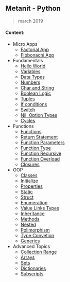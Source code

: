 ## Metanit - Python

> march 2019

#### Content:
- Micro Apps
    + [Factorial App](x_factorial.swift)
    + [Fibbonachi App](x_fibbonachi.swift)
- Fundamentals
    + [Hello World](t01_helloworld.swift)
    + [Variables](t02_variables.swift)
    + [Data Types](t03_datatypes.swift)
    + [Numbers](t04_numbers.swift)
    + [Char and String](t05_char_and_string.swift)
    + [Boolean Logic](t06_bool_login.swift)
    + [Tuples](t07_tuples.swift)
    + [If conditions](t08_if_ternar.swift)
    + [Switch](t09_switch.swift)
    + [Nil, Option Types](t10_nil_optiontypes.swift)
    + [Cycles](t11_cycles.swift)
- Functions
    + [Functions](t12_functions.swift)
    + [Return Statement](t13_return.swift)
    + [Function Parameters](t14_func_parameters.swift)
    + [Function Type](t15_func_type.swift)
    + [Function Recursive](t16_func_recursive.swift)
    + [Function Overload](t17_func_overload.swift)
    + [Closures](t18_closures.swift)
- OOP
    + [Classes](t19_oop_classes.swift)
    + [Initialize](t20_oop_inirialize.swift)
    + [Properties](t21_oop_properties.swift)
    + [Static](t22_oop_static.swift)
    + [Struct](t23_oop_struct.swift)
    + [Enumeration](t24_oop_enumeration.swift)
    + [Value Links Types](t25_oop_value_links_types.swift)
    + [Inheritance](t26_oop_inheritance.swift)
    + [Methods](t27_oop_methods.swift)
    + [Nested](t28_oop_nested.swift)
    + [Polimorphism](t29_oop_polimorphism.swift)
    + [Type Convetion](t30_oop_type_covertion.swift)
    + [Generics](t31_oop_generics.swift)
- Advanced Topics
    + [Collection Range](t32_collection_range.swift)
    + [Arrays](t33_arrays.swift)
    + [Sets](t34_sets.swift)
    + [Dictionaries](t35_dictionaries.swift)
    + [Subscripts](t36_subscripts.swift)


